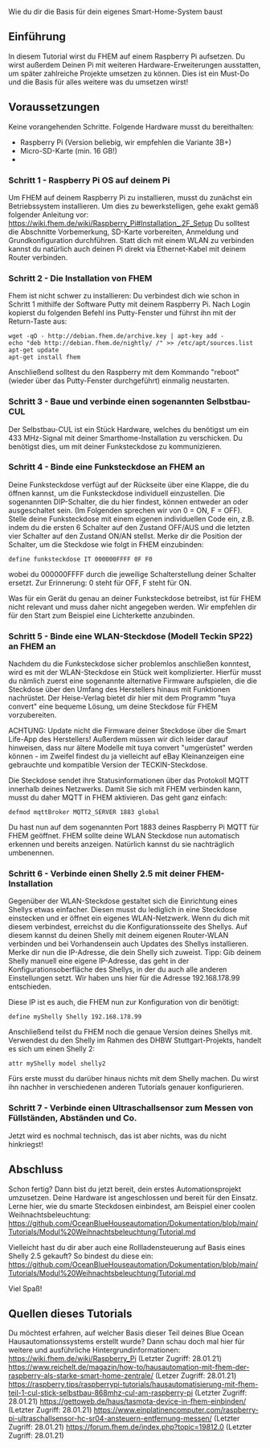 Wie du dir die Basis für dein eigenes Smart-Home-System baust

## Einführung

In diesem Tutorial wirst du FHEM auf einem Raspberry Pi aufsetzen. Du wirst außerdem Deinen Pi mit weiteren Hardware-Erweiterungen ausstatten, um später zahlreiche Projekte umsetzen zu können. Dies ist ein Must-Do und die Basis für alles weitere was du umsetzen wirst!

## Voraussetzungen
Keine vorangehenden Schritte. Folgende Hardware musst du bereithalten:
- Raspberry Pi (Version beliebig, wir empfehlen die Variante 3B+)
- Micro-SD-Karte (min. 16 GB!)
- 

### Schritt 1 - Raspberry Pi OS auf deinem Pi

Um FHEM auf deinem Raspberry Pi zu installieren, musst du zunächst ein Betriebssystem installieren. Um dies zu bewerkstelligen, gehe exakt gemäß folgender Anleitung vor:
https://wiki.fhem.de/wiki/Raspberry_Pi#Installation_.2F_Setup
Du solltest die Abschnitte Vorbemerkung, SD-Karte vorbereiten, Anmeldung und Grundkonfiguration durchführen. Statt dich mit einem WLAN zu verbinden kannst du natürlich auch deinen Pi direkt via Ethernet-Kabel mit deinem Router verbinden.

### Schritt 2 - Die Installation von FHEM

Fhem ist nicht schwer zu installieren: Du verbindest dich wie schon in Schritt 1 mithilfe der Software Putty mit deinem Raspberry Pi. Nach Login kopierst du folgenden Befehl ins Putty-Fenster und führst ihn mit der Return-Taste aus: 

```
wget -qO - http://debian.fhem.de/archive.key | apt-key add -
echo "deb http://debian.fhem.de/nightly/ /" >> /etc/apt/sources.list
apt-get update
apt-get install fhem
```
Anschließend solltest du den Raspberry mit dem Kommando "reboot" (wieder über das Putty-Fenster durchgeführt) einmalig neustarten.

### Schritt 3 - Baue und verbinde einen sogenannten Selbstbau-CUL

Der Selbstbau-CUL ist ein Stück Hardware, welches du benötigst um ein 433 MHz-Signal mit deiner Smarthome-Installation zu verschicken. Du benötigst dies, um mit deiner Funksteckdose zu kommunizieren.

### Schritt 4 - Binde eine Funksteckdose an FHEM an

Deine Funksteckdose verfügt auf der Rückseite über eine Klappe, die du öffnen kannst, um die Funksteckdose individuell einzustellen. Die sogenannten DIP-Schalter, die du hier findest, können entweder an oder ausgeschaltet sein. (Im Folgenden sprechen wir von 0 = ON, F = OFF). Stelle deine Funksteckdose mit einem eigenen individuellen Code ein, z.B. indem du die ersten 6 Schalter auf den Zustand OFF/AUS und die letzten vier Schalter auf den Zustand ON/AN stellst. Merke dir die Position der Schalter, um die Steckdose wie folgt in FHEM einzubinden:

```
define funksteckdose IT 000000FFFF 0F F0
```

wobei du 000000FFFF durch die jeweilige Schalterstellung deiner Schalter ersetzt. Zur Erinnerung: 0 steht für OFF, F steht für ON.

Was für ein Gerät du genau an deiner Funksteckdose betreibst, ist für FHEM nicht relevant und muss daher nicht angegeben werden. Wir empfehlen dir für den Start zum Beispiel eine Lichterkette anzubinden.

### Schritt 5 - Binde eine WLAN-Steckdose (Modell Teckin SP22) an FHEM an

Nachdem du die Funksteckdose sicher problemlos anschließen konntest, wird es mit der WLAN-Steckdose ein Stück weit komplizierter. Hierfür musst du nämlich zuerst eine sogenannte alternative Firmware aufspielen, die die Steckdose über den Umfang des Herstellers hinaus mit Funktionen nachrüstet. Der Heise-Verlag bietet dir hier mit dem Programm "tuya convert" eine bequeme Lösung, um deine Steckdose für FHEM vorzubereiten.

ACHTUNG: Update nicht die Firmware deiner Steckdose über die Smart Life-App des Herstellers! Außerdem müssen wir dich leider darauf hinweisen, dass nur ältere Modelle mit tuya convert "umgerüstet" werden können - im Zweifel findest du ja vielleicht auf eBay Kleinanzeigen eine gebrauchte und kompatible Version der TECKIN-Steckdose.

Die Steckdose sendet ihre Statusinformationen über das Protokoll MQTT innerhalb deines Netzwerks. Damit Sie sich mit FHEM verbinden kann, musst du daher MQTT in FHEM aktivieren. Das geht ganz einfach:

```
defmod mqttBroker MQTT2_SERVER 1883 global
```
Du hast nun auf dem sogenannten Port 1883 deines Raspberry Pi MQTT für FHEM geöffnet. 
FHEM sollte deine WLAN Steckdose nun automatisch erkennen und bereits anzeigen. Natürlich kannst du sie nachträglich umbenennen.

### Schritt 6 - Verbinde einen Shelly 2.5 mit deiner FHEM-Installation

Gegenüber der WLAN-Steckdose gestaltet sich die Einrichtung eines Shellys etwas einfacher.
Diesen musst du lediglich in eine Steckdose einstecken und er öffnet ein eigenes WLAN-Netzwerk. Wenn du dich mit diesem verbindest, erreichst du die Konfigurationsseite des Shellys. Auf diesem kannst du deinen Shelly mit deinem eigenen Router-WLAN verbinden und bei Vorhandensein auch Updates des Shellys installieren.
Merke dir nun die IP-Adresse, die dein Shelly sich zuweist. Tipp: Gib deinem Shelly manuell eine eigene IP-Adresse, das geht in der Konfigurationsoberfläche des Shellys, in der du auch alle anderen Einstellungen setzt. Wir haben uns hier für die Adresse 192.168.178.99 entschieden.

Diese IP ist es auch, die FHEM nun zur Konfiguration von dir benötigt:
```
define myShelly Shelly 192.168.178.99
```
Anschließend teilst du FHEM noch die genaue Version deines Shellys mit. Verwendest du den Shelly im Rahmen des DHBW Stuttgart-Projekts, handelt es sich um einen Shelly 2:
```
attr myShelly model shelly2
```
Fürs erste musst du darüber hinaus nichts mit dem Shelly machen. Du wirst ihn nachher in verschiedenen anderen Tutorials genauer konfigurieren.

### Schritt 7 - Verbinde einen Ultraschallsensor zum Messen von Füllständen, Abständen und Co.
Jetzt wird es nochmal technisch, das ist aber nichts, was du nicht hinkriegst! 

## Abschluss
Schon fertig?
Dann bist du jetzt bereit, dein erstes Automationsprojekt umzusetzen. Deine Hardware ist angeschlossen und bereit für den Einsatz.
Lerne hier, wie du smarte Steckdosen einbindest, am Beispiel einer coolen Weihnachtsbeleuchtung:
https://github.com/OceanBlueHouseautomation/Dokumentation/blob/main/Tutorials/Modul%20Weihnachtsbeleuchtung/Tutorial.md

Vielleicht hast du dir aber auch eine Rollladensteuerung auf Basis eines Shelly 2.5 gekauft? So bindest du diese ein:
https://github.com/OceanBlueHouseautomation/Dokumentation/blob/main/Tutorials/Modul%20Weihnachtsbeleuchtung/Tutorial.md

Viel Spaß!

## Quellen dieses Tutorials
Du möchtest erfahren, auf welcher Basis dieser Teil deines Blue Ocean Hausautomationssystems erstellt wurde? Dann schau doch mal hier für weitere und ausführliche Hintergrundinformationen:
https://wiki.fhem.de/wiki/Raspberry_Pi (Letzter Zugriff: 28.01.21)
https://www.reichelt.de/magazin/how-to/hausautomation-mit-fhem-der-raspberry-als-starke-smart-home-zentrale/ (Letzer Zugriff: 28.01.21)
https://raspberry.tips/raspberrypi-tutorials/hausautomatisierung-mit-fhem-teil-1-cul-stick-selbstbau-868mhz-cul-am-raspberry-pi (Letzter Zugriff: 28.01.21)
https://gettoweb.de/haus/tasmota-device-in-fhem-einbinden/ (Letzter Zugriff: 28.01.21)
https://www.einplatinencomputer.com/raspberry-pi-ultraschallsensor-hc-sr04-ansteuern-entfernung-messen/ (Letzter Zugriff: 28.01.21)
https://forum.fhem.de/index.php?topic=19812.0 (Letzter Zugriff: 28.01.21)
